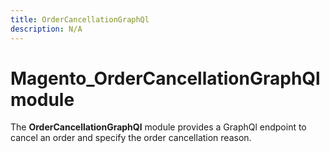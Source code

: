 ```yaml
---
title: OrderCancellationGraphQl
description: N/A
---
```


# Magento_OrderCancellationGraphQl module

The **OrderCancellationGraphQl** module provides a GraphQl endpoint
to cancel an order and specify the order cancellation reason.
